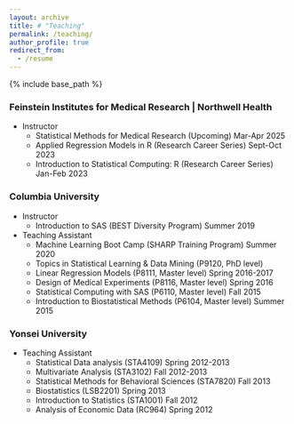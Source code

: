 ```yaml
---
layout: archive
title: # "Teaching"
permalink: /teaching/
author_profile: true
redirect_from:
  - /resume
---
```


{% include base_path %}


### Feinstein Institutes for Medical Research | Northwell Health
* Instructor
  * Statistical Methods for Medical Research (Upcoming) Mar-Apr 2025
  * Applied Regression Models in R (Research Career Series) Sept-Oct 2023
  * Introduction to Statistical Computing: R (Research Career Series) Jan-Feb 2023

### Columbia University
* Instructor
  * Introduction to SAS (BEST Diversity Program) Summer 2019
* Teaching Assistant
  * Machine Learning Boot Camp (SHARP Training Program) Summer 2020
  * Topics in Statistical Learning & Data Mining (P9120, PhD level)
  * Linear Regression Models (P8111, Master level) Spring 2016-2017
  * Design of Medical Experiments (P8116, Master level) Spring 2016
  * Statistical Computing with SAS (P6110, Master level) Fall 2015
  * Introduction to Biostatistical Methods (P6104, Master level) Summer 2015
 
### Yonsei University
* Teaching Assistant
  * Statistical Data analysis (STA4109) Spring 2012-2013
  * Multivariate Analysis (STA3102) Fall 2012-2013
  * Statistical Methods for Behavioral Sciences (STA7820) Fall 2013
  * Biostatistics (LSB2201) Spring 2013
  * Introduction to Statistics (STA1001) Fall 2012
  * Analysis of Economic Data (RC964) Spring 2012
  

